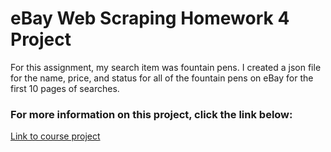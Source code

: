 # eBay Web Scraping Homework 4 Project

<addr> For this assignment, my search item was fountain pens. I created a json file for the name, price, and status for all of the fountain pens on eBay for the first 10 pages of searches. 


### For more information on this project, click the link below: 

[Link to course project](https://github.com/mikeizbicki/cmc-csci040/tree/2020fall/hw_04)
